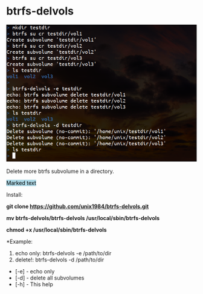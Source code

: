 # btrfs-delvols

![btrfs-delvols_example](https://raw.githubusercontent.com/unix1984/btrfs-delvols/main/btrfs-delvols_example.png)



Delete more btrfs subvolume in a directory.

<mark style="background-color: lightblue">Marked text</mark>

Install:  
  
    
  **git clone https://github.com/unix1984/btrfs-delvols.git**
    
  **mv btrfs-delvols/btrfs-delvols /usr/local/sbin/btrfs-delvols**
    
  **chmod +x /usr/local/sbin/btrfs-delvols**
 


*Example:
1) echo only: btrfs-delvols -e /path/to/dir
2) delete!: btrfs-delvols -d /path/to/dir

* [-e] - echo only
* [-d] - delete all subvolumes
* [-h] - This help



